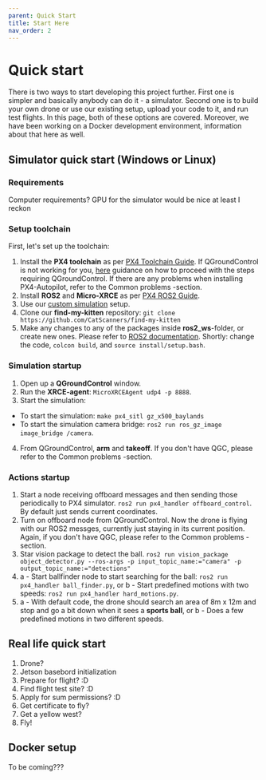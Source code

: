 ```yaml
---
parent: Quick Start
title: Start Here
nav_order: 2
---
```


# Quick start

There is two ways to start developing this project further. First one is simpler and basically anybody can do it - a simulator. Second one is to build your own drone or use our existing setup, upload your code to it, and run test flights. In this page, both of these options are covered. Moreover, we have been working on a Docker development environment, information about that here as well.

## Simulator quick start (Windows or Linux)

### Requirements
Computer requirements? GPU for the simulator would be nice at least I reckon

### Setup toolchain

First, let's set up the toolchain:
1. Install the **PX4 toolchain** as per [PX4 Toolchain Guide](https://docs.px4.io/main/en/dev_setup/dev_env.html). If QGroundControl is not working for you, [here](https://www.youtube.com/watch?v=dQw4w9WgXcQ) guidance on how to proceed with the steps requiring QGroundControl. If there are any problems when installing PX4-Autopilot, refer to the Common problems -section.
2. Install **ROS2** and **Micro-XRCE** as per [PX4 ROS2 Guide](https://docs.px4.io/main/en/ros2/user_guide.html).
3. Use our [custom simulation](https://www.youtube.com/watch?v=dQw4w9WgXcQ) setup.
4. Clone our **find-my-kitten** repository:
`
git clone https://github.com/CatScanners/find-my-kitten
`
5. Make any changes to any of the packages inside **ros2_ws**-folder, or create new ones. Please refer to [ROS2 documentation](https://docs.ros.org/en/foxy/index.html). Shortly: change the code, `colcon build`, and `source install/setup.bash`. 

### Simulation startup 
1. Open up a **QGroundControl** window.
2. Run the **XRCE-agent**: `MicroXRCEAgent udp4 -p 8888`.
3. Start the simulation: 
- To start the simulation: `make px4_sitl gz_x500_baylands`
- To start the simulation camera bridge: `ros2 run ros_gz_image image_bridge /camera`.
4. From QGroundControl, **arm** and **takeoff**. If you don't have QGC, please refer to the Common problems -section.

### Actions startup
1. Start a node receiving offboard messages and then sending those periodically to PX4 simulator. `ros2 run px4_handler offboard_control`. By default just sends current coordinates.
2. Turn on offboard node from QGroundControl. Now the drone is flying with our ROS2 messges, currently just staying in its current position. Again, if you don't have QGC, please refer to the Common problems -section.
3. Star vision package to detect the ball.
`ros2 run vision_package object_detector.py --ros-args -p input_topic_name:="camera" -p output_topic_name:="detections"`
4. a - Start ballfinder node to start searching for the ball:
`ros2 run px4_handler ball_finder.py`, or b - Start predefined motions with two speeds: `ros2 run px4_handler hard_motions.py`.
5. a - With default code, the drone should search an area of 8m x 12m and stop and go a bit down when it sees a **sports ball**, or b - Does a few predefined motions in two different speeds.


## Real life quick start
1. Drone?
2. Jetson basebord initialization
3. Prepare for flight? :D
4. Find flight test site? :D
5. Apply for sum permissions? :D
6. Get certificate to fly?
7. Get a yellow west?
8. Fly!

## Docker setup
To be coming???